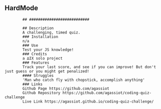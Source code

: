   ## HardMode

            ## ###########################

            ## Description
            A challenging, timed quiz.
            ### Installation
            n/a
            ### Use
            Test your JS knowledge!
            ### Credits
            a ∆IX solo project
            ### Features
            Track your last score, and see if you can improve! But don't just guess or you might get penalized!
            #### Struggles
            'Man who catch fly with chopstick, accomplish anything'
            ### Links
            Github Page https://github.com/agassiot
            Github Repository https://github.com/agassiot/coding-quiz-challenge
            Live Link https://agassiot.github.io/coding-quiz-challenge/
